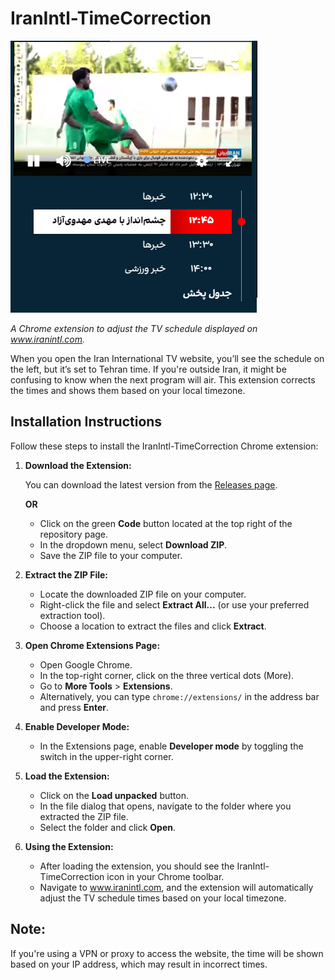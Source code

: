 # IranIntl-TimeCorrection

<img src="./Screenshot.png" style="margin-inline:auto;"/>

_A Chrome extension to adjust the TV schedule displayed on www.iranintl.com._

When you open the Iran International TV website, you’ll see the schedule on the left, but it’s set to Tehran time. If you're outside Iran, it might be confusing to know when the next program will air. This extension corrects the times and shows them based on your local timezone.

## Installation Instructions

Follow these steps to install the IranIntl-TimeCorrection Chrome extension:

1. **Download the Extension:**

   You can download the latest version from the [Releases page](https://github.com/KiaBoluki/IranIntl-TimeCorrection/releases/).

   **OR**

   - Click on the green **Code** button located at the top right of the repository page.
   - In the dropdown menu, select **Download ZIP**.
   - Save the ZIP file to your computer.

2. **Extract the ZIP File:**

   - Locate the downloaded ZIP file on your computer.
   - Right-click the file and select **Extract All...** (or use your preferred extraction tool).
   - Choose a location to extract the files and click **Extract**.

3. **Open Chrome Extensions Page:**

   - Open Google Chrome.
   - In the top-right corner, click on the three vertical dots (More).
   - Go to **More Tools** > **Extensions**.
   - Alternatively, you can type `chrome://extensions/` in the address bar and press **Enter**.

4. **Enable Developer Mode:**

   - In the Extensions page, enable **Developer mode** by toggling the switch in the upper-right corner.

5. **Load the Extension:**

   - Click on the **Load unpacked** button.
   - In the file dialog that opens, navigate to the folder where you extracted the ZIP file.
   - Select the folder and click **Open**.

6. **Using the Extension:**
   - After loading the extension, you should see the IranIntl-TimeCorrection icon in your Chrome toolbar.
   - Navigate to www.iranintl.com, and the extension will automatically adjust the TV schedule times based on your local timezone.

## Note:

If you're using a VPN or proxy to access the website, the time will be shown based on your IP address, which may result in incorrect times.
